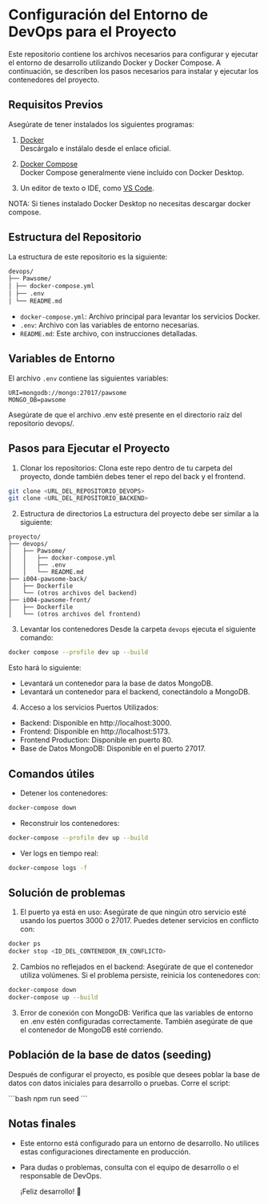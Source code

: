 # Configuración del Entorno de DevOps para el Proyecto

Este repositorio contiene los archivos necesarios para configurar y ejecutar el entorno de desarrollo utilizando Docker y Docker Compose. A continuación, se describen los pasos necesarios para instalar y ejecutar los contenedores del proyecto.

## **Requisitos Previos**

Asegúrate de tener instalados los siguientes programas:

1. [Docker](https://www.docker.com/get-started)  
   Descárgalo e instálalo desde el enlace oficial.

2. [Docker Compose](https://docs.docker.com/compose/install/)  
   Docker Compose generalmente viene incluido con Docker Desktop.

3. Un editor de texto o IDE, como [VS Code](https://code.visualstudio.com/).

NOTA: Si tienes instalado Docker Desktop no necesitas descargar docker compose.

## **Estructura del Repositorio**

La estructura de este repositorio es la siguiente:

```bash
devops/
├── Pawsome/
│ ├── docker-compose.yml
│ ├── .env
│ └── README.md
```

- `docker-compose.yml`: Archivo principal para levantar los servicios Docker.
- `.env`: Archivo con las variables de entorno necesarias.
- `README.md`: Este archivo, con instrucciones detalladas.

## **Variables de Entorno**

El archivo `.env` contiene las siguientes variables:

```env
URI=mongodb://mongo:27017/pawsome
MONGO_DB=pawsome
```

Asegúrate de que el archivo .env esté presente en el directorio raíz del repositorio devops/.

## **Pasos para Ejecutar el Proyecto**

1. Clonar los repositorios:
   Clona este repo dentro de tu carpeta del proyecto, donde también debes tener el repo del back y el frontend.

```bash
git clone <URL_DEL_REPOSITORIO_DEVOPS>
git clone <URL_DEL_REPOSITORIO_BACKEND>
```

2. Estructura de directorios
   La estructura del proyecto debe ser similar a la siguiente:

```
proyecto/
├── devops/
│   ├── Pawsome/
│   │   ├── docker-compose.yml
│   │   ├── .env
│   │   └── README.md
├── i004-pawsome-back/
│   ├── Dockerfile
│   └── (otros archivos del backend)
├── i004-pawsome-front/
│   ├── Dockerfile
│   └── (otros archivos del frontend)
```

3. Levantar los contenedores
   Desde la carpeta `devops` ejecuta el siguiente comando:

```bash
docker compose --profile dev up --build
```

Esto hará lo siguiente:

- Levantará un contenedor para la base de datos MongoDB.
- Levantará un contenedor para el backend, conectándolo a MongoDB.

4. Acceso a los servicios
   Puertos Utilizados:

- Backend: Disponible en http://localhost:3000.
- Frontend: Disponible en http://localhost:5173.
- Frontend Production: Disponible en puerto 80.
- Base de Datos MongoDB: Disponible en el puerto 27017.

## **Comandos útiles**

- Detener los contenedores:

```bash
docker-compose down
```

- Reconstruir los contenedores:

```bash
docker-compose --profile dev up --build
```

- Ver logs en tiempo real:

```bash
docker-compose logs -f
```

## **Solución de problemas**

1. El puerto ya está en uso:
   Asegúrate de que ningún otro servicio esté usando los puertos 3000 o 27017. Puedes detener servicios en conflicto con:

```bash
docker ps
docker stop <ID_DEL_CONTENEDOR_EN_CONFLICTO>
```

2. Cambios no reflejados en el backend:
   Asegúrate de que el contenedor utiliza volúmenes. Si el problema persiste, reinicia los contenedores con:

```bash
docker-compose down
docker-compose up --build
```

3. Error de conexión con MongoDB:
   Verifica que las variables de entorno en .env estén configuradas correctamente. También asegúrate de que el contenedor de MongoDB esté corriendo.

## **Población de la base de datos (seeding)**

Después de configurar el proyecto, es posible que desees poblar la base de datos con datos iniciales para desarrollo o pruebas. Corre el script:

´´´bash
npm run seed
´´´

## **Notas finales**

- Este entorno está configurado para un entorno de desarrollo. No utilices estas configuraciones directamente en producción.
- Para dudas o problemas, consulta con el equipo de desarrollo o el responsable de DevOps.

  ¡Feliz desarrollo! 🚀
